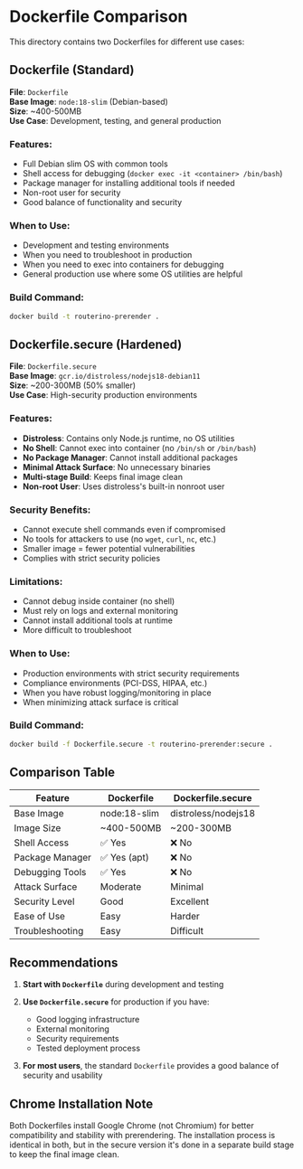 # Dockerfile Comparison

This directory contains two Dockerfiles for different use cases:

## Dockerfile (Standard)

**File**: `Dockerfile`  
**Base Image**: `node:18-slim` (Debian-based)  
**Size**: ~400-500MB  
**Use Case**: Development, testing, and general production

### Features:

- Full Debian slim OS with common tools
- Shell access for debugging (`docker exec -it <container> /bin/bash`)
- Package manager for installing additional tools if needed
- Non-root user for security
- Good balance of functionality and security

### When to Use:

- Development and testing environments
- When you need to troubleshoot in production
- When you need to exec into containers for debugging
- General production use where some OS utilities are helpful

### Build Command:

```bash
docker build -t routerino-prerender .
```

## Dockerfile.secure (Hardened)

**File**: `Dockerfile.secure`  
**Base Image**: `gcr.io/distroless/nodejs18-debian11`  
**Size**: ~200-300MB (50% smaller)  
**Use Case**: High-security production environments

### Features:

- **Distroless**: Contains only Node.js runtime, no OS utilities
- **No Shell**: Cannot exec into container (no `/bin/sh` or `/bin/bash`)
- **No Package Manager**: Cannot install additional packages
- **Minimal Attack Surface**: No unnecessary binaries
- **Multi-stage Build**: Keeps final image clean
- **Non-root User**: Uses distroless's built-in nonroot user

### Security Benefits:

- Cannot execute shell commands even if compromised
- No tools for attackers to use (no `wget`, `curl`, `nc`, etc.)
- Smaller image = fewer potential vulnerabilities
- Complies with strict security policies

### Limitations:

- Cannot debug inside container (no shell)
- Must rely on logs and external monitoring
- Cannot install additional tools at runtime
- More difficult to troubleshoot

### When to Use:

- Production environments with strict security requirements
- Compliance environments (PCI-DSS, HIPAA, etc.)
- When you have robust logging/monitoring in place
- When minimizing attack surface is critical

### Build Command:

```bash
docker build -f Dockerfile.secure -t routerino-prerender:secure .
```

## Comparison Table

| Feature         | Dockerfile   | Dockerfile.secure   |
| --------------- | ------------ | ------------------- |
| Base Image      | node:18-slim | distroless/nodejs18 |
| Image Size      | ~400-500MB   | ~200-300MB          |
| Shell Access    | ✅ Yes       | ❌ No               |
| Package Manager | ✅ Yes (apt) | ❌ No               |
| Debugging Tools | ✅ Yes       | ❌ No               |
| Attack Surface  | Moderate     | Minimal             |
| Security Level  | Good         | Excellent           |
| Ease of Use     | Easy         | Harder              |
| Troubleshooting | Easy         | Difficult           |

## Recommendations

1. **Start with `Dockerfile`** during development and testing
2. **Use `Dockerfile.secure`** for production if you have:
   - Good logging infrastructure
   - External monitoring
   - Security requirements
   - Tested deployment process

3. **For most users**, the standard `Dockerfile` provides a good balance of security and usability

## Chrome Installation Note

Both Dockerfiles install Google Chrome (not Chromium) for better compatibility and stability with prerendering. The installation process is identical in both, but in the secure version it's done in a separate build stage to keep the final image clean.
